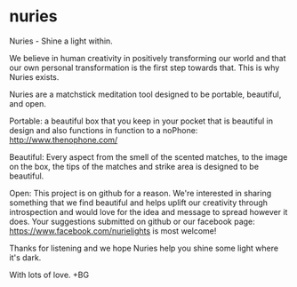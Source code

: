 # nuries
Nuries - Shine a light within.

We believe in human creativity in positively transforming our world and that our own personal transformation is the first step towards that. This is why Nuries exists. 

Nuries are a matchstick meditation tool designed to be portable, beautiful, and open. 

Portable: a beautiful box that you keep in your pocket that is beautiful in design and also functions in function to a noPhone: http://www.thenophone.com/ 

Beautiful: Every aspect from the smell of the scented matches, to the image on the box, the tips of the matches and strike area is designed to be beautiful.

Open: This project is on github for a reason. We're interested in sharing something that we find beautiful and helps uplift our creativity through introspection and would love for the idea and message to spread however it does. Your suggestions submitted on github or our facebook page: https://www.facebook.com/nurielights is most welcome! 

Thanks for listening and we hope Nuries help you shine some light where it's dark. 

With lots of love.
+BG 
